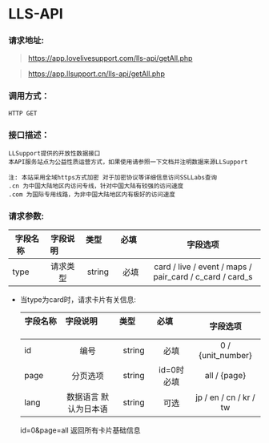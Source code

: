 # LLS-API

### 请求地址:

>https://app.lovelivesupport.com/lls-api/getAll.php

>https://app.llsupport.cn/lls-api/getAll.php

### 调用方式：
	
	HTTP GET

### 接口描述：

	LLSupport提供的开放性数据接口
	本API服务站点为公益性质运营方式，如果使用请参照一下文档并注明数据来源LLSupport

	注: 本站采用全域https方式加密 对于加密协议等详细信息访问SSLLabs查询
	.cn 为中国大陆地区内访问专线，针对中国大陆有较强的访问速度
	.com 为国际专用线路，为非中国大陆地区内有极好的访问速度



### 请求参数:

|字段名称       |字段说明         |类型            |必填            |字段选项        |
| -------------|:--------------:|:--------------:|:--------------:|:------:|
|type|请求类型|string|必填|card / live / event / maps / pair_card / c_card / card_s|

* 当type为card时，请求卡片有关信息:

	|字段名称       |字段说明         |类型            |必填            |字段选项        |
	| -------------|:--------------:|:--------------:|:--------------:|:------:|
	|id|编号|string|必填|0 / {unit_number}|
	|page|分页选项|string|id=0时必填|all / {page}|
	|lang|数据语言 默认为日本语|string|可选|jp / en / cn / kr / tw|

	id=0&page=all 返回所有卡片基础信息

	```

	```


